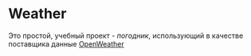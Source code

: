 # Weather
Это простой, учебный проект - *погодник*, использующий в качестве поставщика данные [OpenWeather](https://openweathermap.org/api) 
